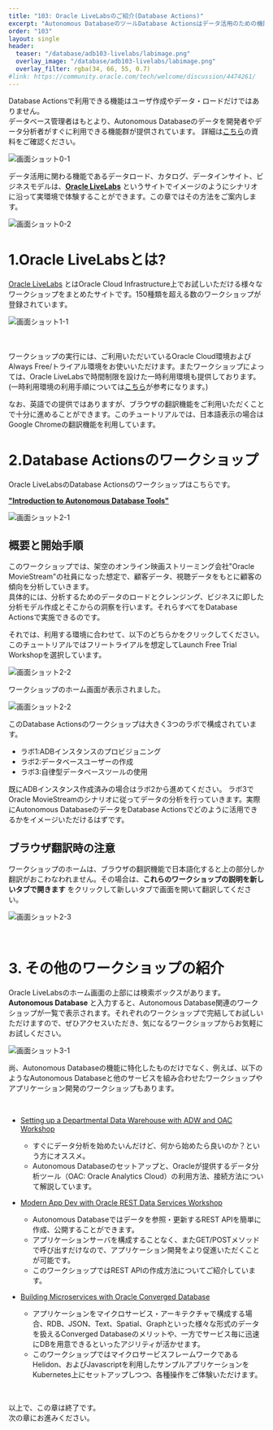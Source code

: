 ```yaml
---
title: "103: Oracle LiveLabsのご紹介(Database Actions)"
excerpt: "Autonomous DatabaseのツールDatabase Actionsはデータ活用のための機能を包括的に提供しています。ワークショップでそれらを体験してみましょう。"
order: "103"
layout: single
header:
  teaser: "/database/adb103-livelabs/labimage.png"
  overlay_image: "/database/adb103-livelabs/labimage.png"
  overlay_filter: rgba(34, 66, 55, 0.7)
#link: https://community.oracle.com/tech/welcome/discussion/4474261/
---
```


Database Actionsで利用できる機能はユーザ作成やデータ・ロードだけではありません。  
データベース管理者はもとより、Autonomous Databaseのデータを開発者やデータ分析者がすぐに利用できる機能群が提供されています。
詳細は[こちら](https://speakerdeck.com/oracle4engineer/autonomous-database-database-actions-ji-neng-gai-yao)の資料をご確認ください。  　　



   ![画面ショット0-1](DatabaseActions_component.png)



データ活用に関わる機能であるデータロード、カタログ、データインサイト、ビジネスモデルは、**[Oracle LiveLabs](https://apexapps.oracle.com/pls/apex/dbpm/r/livelabs/home)** というサイトでイメージのようにシナリオに沿って実環境で体験することができます。この章ではその方法をご案内します。  

  

   ![画面ショット0-2](DatabaseActions_component2.png)




# 1.Oracle LiveLabsとは?  

[Oracle LiveLabs](https://apexapps.oracle.com/pls/apex/dbpm/r/livelabs/home) とはOracle Cloud Infrastructure上でお試しいただける様々なワークショップをまとめたサイトです。150種類を超える数のワークショップが登録されています。

   ![画面ショット1-1](livelabs.png)

　　

ワークショップの実行には、ご利用いただいているOracle Cloud環境およびAlways Free/トライアル環境をお使いいただけます。またワークショップによっては、Oracle LiveLabsで時間制限を設けた一時利用環境も提供しております。  
(一時利用環境の利用手順については[こちら](https://qiita.com/Skogkatter112/items/209ae71fc71c3572e52d)が参考になります。)

なお、英語での提供ではありますが、ブラウザの翻訳機能をご利用いただくことで十分に進めることができます。このチュートリアルでは、日本語表示の場合はGoogle Chromeの翻訳機能を利用しています。


# 2.Database Actionsのワークショップ

Oracle LiveLabsのDatabase Actionsのワークショップはこちらです。

**["Introduction to Autonomous Database Tools"](https://apexapps.oracle.com/pls/apex/dbpm/r/livelabs/view-workshop?wid=789)**

![画面ショット2-1](DatabaseActionslab.png)


## 概要と開始手順
このワークショップでは、架空のオンライン映画ストリーミング会社"Oracle MovieStream"の社員になった想定で、顧客データ、視聴データをもとに顧客の傾向を分析していきます。  
具体的には、分析するためのデータのロードとクレンジング、ビジネスに即した分析モデル作成とそこからの洞察を行います。それらすべてをDatabase Actionsで実施できるのです。


それでは、利用する環境に合わせて、以下のどちらかをクリックしてください。このチュートリアルではフリートライアルを想定してLaunch Free Trial Workshopを選択しています。  


   ![画面ショット2-2](Environment.png)


ワークショップのホーム画面が表示されました。

![画面ショット2-2](DatabaseActionsLab2.png)



このDatabase Actionsのワークショップは大きく3つのラボで構成されています。

+ ラボ1:ADBインスタンスのプロビジョニング
+ ラボ2:データベースユーザーの作成
+ ラボ3:自律型データベースツールの使用

既にADBインスタンス作成済みの場合はラボ2から進めてください。
ラボ3でOracle MovieStreamのシナリオに従ってデータの分析を行っていきます。実際にAutonomous DatabaseのデータをDatabase Actionsでどのように活用できるかをイメージいただけるはずです。


## ブラウザ翻訳時の注意
ワークショップのホームは、ブラウザの翻訳機能で日本語化すると上の部分しか翻訳がおこわなわれません。その場合は、**これらのワークショップの説明を新しいタブで開きます** をクリックして新しいタブで画面を開いて翻訳してください。  


   ![画面ショット2-3](intro.png)
     
<br>


# 3. その他のワークショップの紹介
Oracle LiveLabsのホーム画面の上部には検索ボックスがあります。  
**Autonomous Database** と入力すると、Autonomous Database関連のワークショップが一覧で表示されます。それぞれのワークショップで完結してお試しいただけますので、ぜひアクセスいただき、気になるワークショップからお気軽にお試しください。 


![画面ショット3-1](adbworkshops.png)


尚、Autonomous Databaseの機能に特化したものだけでなく、例えば、以下のようなAutonomous Databaseと他のサービスを組み合わせたワークショップやアプリケーション開発のワークショップもあります。  


<br>

+ [ Setting up a Departmental Data Warehouse with ADW and OAC Workshop](https://apexapps.oracle.com/pls/apex/dbpm/r/livelabs/view-workshop?wid=684)
   + すぐにデータ分析を始めたいんだけど、何から始めたら良いのか？という方にオススメ。
   + Autonomous Databaseのセットアップと、Oracleが提供するデータ分析ツール（OAC: Oracle Analytics Cloud）の利用方法、接続方法について解説しています。

+ [Modern App Dev with Oracle REST Data Services Workshop](https://apexapps.oracle.com/pls/apex/dbpm/r/livelabs/view-workshop?wid=815)
   + Autonomous Databaseではデータを参照・更新するREST APIを簡単に作成、公開することができます。
   + アプリケーションサーバを構成することなく、またGET/POSTメソッドで呼び出すだけなので、アプリケーション開発をより促進いただくことが可能です。
   + このワークショップではREST APIの作成方法についてご紹介しています。

+ [Building Microservices with Oracle Converged Database](https://apexapps.oracle.com/pls/apex/dbpm/r/livelabs/view-workshop?wid=637)
   + アプリケーションをマイクロサービス・アーキテクチャで構成する場合、RDB、JSON、Text、Spatial、Graphといった様々な形式のデータを扱えるConverged Databaseのメリットや、一方でサービス毎に迅速にDBを用意できるといったアジリティが活かせます。
   + このワークショップではマイクロサービスフレームワークであるHelidon、およびJavascriptを利用したサンプルアプリケーションをKubernetes上にセットアップしつつ、各種操作をご体験いただけます。


<br>

以上で、この章は終了です。  
次の章にお進みください。




